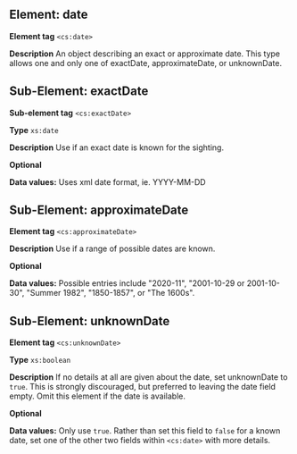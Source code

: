 ## Element: date

**Element tag** `<cs:date>`

**Description** An object describing an exact or approximate date. This type allows one and only one of exactDate, approximateDate, or unknownDate.

## Sub-Element: exactDate

**Sub-element tag** `<cs:exactDate>`

**Type** `xs:date`

**Description** Use if an exact date is known for the sighting.

**Optional**

**Data values:** Uses xml date format, ie. YYYY-MM-DD


## Sub-Element: approximateDate

**Element tag** `<cs:approximateDate>`

**Description** Use if a range of possible dates are known. 

**Optional**

**Data values:** Possible entries include "2020-11", "2001-10-29 or 2001-10-30", "Summer 1982", "1850-1857", or "The 1600s".


## Sub-Element: unknownDate

**Element tag** `<cs:unknownDate>`

**Type** `xs:boolean`

**Description** If no details at all are given about the date, set unknownDate to `true`. This is strongly discouraged, but preferred to leaving the date field empty. Omit this element if the date is available.

**Optional**

**Data values:** Only use `true`. Rather than set this field to `false` for a known date, set one of the other two fields within `<cs:date>` with more details.

